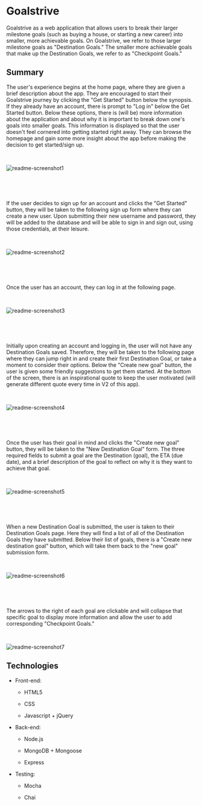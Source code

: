 Goalstrive 
================================

Goalstrive as a web application that allows users to break their larger milestone goals (such as buying a house, or starting a new career) into smaller, more achievable goals. On Goalstrive, we refer to those larger milestone goals as "Destination Goals." The smaller more achievable goals that make up the Destination Goals, we refer to as "Checkpoint Goals."



## Summary 

The user's experience begins at the home page, where they are given a brief description about the app. They are encouraged to start their Goalstrive journey by clicking the "Get Started" button below the synopsis. If they already have an account, there is prompt to "Log in" below the Get Started button. Below these options, there is (will be) more information about the application and about why it is important to break down one's goals into smaller goals. This information is displayed so that the user doesn't feel cornered into getting started right away. They can browse the homepage and gain some more insight about the app before making the decision to get started/sign up.



&nbsp;



![readme-screenshot1](https://github.com/ahinkel421/goalstrive/blob/master/readme-screenshot1.png)



&nbsp;

&nbsp;



If the user decides to sign up for an account and clicks the "Get Started" button, they will be taken to the following sign up form where they can create a new user. Upon submitting their new username and password, they will be added to the database and will be able to sign in and sign out, using those credentials, at their leisure.  

&nbsp;



![readme-screenshot2](https://github.com/ahinkel421/goalstrive/blob/master/readme-screenshot2.png)

&nbsp;

&nbsp;



Once the user has an account, they can log in at the following page.

&nbsp;

![readme-screenshot3](https://github.com/ahinkel421/goalstrive/blob/master/readme-screenshot3.png)

&nbsp;

&nbsp;

Initially upon creating an account and logging in, the user will not have any Destination Goals saved. Therefore, they will be taken to the following page where they can jump right in and create their first Destination Goal, or take a moment to consider their options. Below the "Create new goal" button, the user is given some friendly suggestions to get them started. At the bottom of the screen, there is an inspirational quote to keep the user motivated (will generate different quote every time in V2 of this app).

&nbsp;

![readme-screenshot4](https://github.com/ahinkel421/goalstrive/blob/master/readme-screenshot4.png)

&nbsp;

&nbsp;

Once the user has their goal in mind and clicks the "Create new goal" button, they will be taken to the "New Destination Goal" form. The three required fields to submit a goal are the Destination (goal), the ETA (due date), and a brief description of the goal to reflect on why it is they want to achieve that goal.

&nbsp;

![readme-screenshot5](https://github.com/ahinkel421/goalstrive/blob/master/readme-screenshot5.png)

&nbsp;

&nbsp;

When a new Destination Goal is submitted, the user is taken to their Destination Goals page. Here they will find a list of all of the Destination Goals they have submitted. Below their list of goals, there is a "Create new destination goal" button, which will take them back to the "new goal" submission form.

&nbsp;

![readme-screenshot6](https://github.com/ahinkel421/goalstrive/blob/master/readme-screenshot6.png)

&nbsp;

&nbsp;

The arrows to the right of each goal are clickable and will collapse that specific goal to display more information and allow the user to add corresponding "Checkpoint Goals."

&nbsp;

![readme-screenshot7](https://github.com/ahinkel421/goalstrive/blob/master/readme-screenshot7.png)



## Technologies



- Front-end:
	
	- HTML5

	- CSS

	- Javascript + jQuery

- Back-end:

	- Node.js

	- MongoDB + Mongoose

	- Express

- Testing:

	- Mocha

	- Chai






